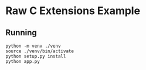 # Raw C Extensions Example

## Running
```
python -m venv ./venv
source ./venv/bin/activate
python setup.py install
python app.py
```